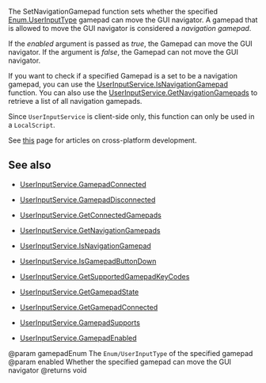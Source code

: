 The SetNavigationGamepad function sets whether the specified [Enum.UserInputType](https://developer.roblox.com/search#stq=UserInputType) gamepad can move the GUI navigator. A gamepad that is allowed to move the GUI navigator is considered a *navigation gamepad*.

If the *enabled* argument is passed as *true*, the Gamepad can move the GUI navigator. If the argument is *false*, the Gamepad can not move the GUI navigator.

If you want to check if a specified Gamepad is a set to be a navigation gamepad, you can use the [UserInputService.IsNavigationGamepad](https://developer.roblox.com/api-reference/function/UserInputService/IsNavigationGamepad) function. You can also use the [UserInputService.GetNavigationGamepads](https://developer.roblox.com/api-reference/function/UserInputService/GetNavigationGamepads) to retrieve a list of all navigation gamepads.

Since `UserInputService` is client-side only, this function can only be used in a  `LocalScript`.

See [this][1] page for articles on cross-platform development.

## See also

 - [UserInputService.GamepadConnected](https://developer.roblox.com/api-reference/event/UserInputService/GamepadConnected)

 - [UserInputService.GamepadDisconnected](https://developer.roblox.com/api-reference/event/UserInputService/GamepadDisconnected)

 - [UserInputService.GetConnectedGamepads](https://developer.roblox.com/api-reference/function/UserInputService/GetConnectedGamepads)

 - [UserInputService.GetNavigationGamepads](https://developer.roblox.com/api-reference/function/UserInputService/GetNavigationGamepads)

 - [UserInputService.IsNavigationGamepad](https://developer.roblox.com/api-reference/function/UserInputService/IsNavigationGamepad)

 - [UserInputService.IsGamepadButtonDown](https://developer.roblox.com/api-reference/function/UserInputService/IsGamepadButtonDown)

 - [UserInputService.GetSupportedGamepadKeyCodes](https://developer.roblox.com/api-reference/function/UserInputService/GetSupportedGamepadKeyCodes)

 - [UserInputService.GetGamepadState](https://developer.roblox.com/api-reference/function/UserInputService/GetGamepadState)

 - [UserInputService.GetGamepadConnected](https://developer.roblox.com/api-reference/function/UserInputService/GetGamepadConnected)

 - [UserInputService.GamepadSupports](https://developer.roblox.com/api-reference/function/UserInputService/GamepadSupports)

 - [UserInputService.GamepadEnabled](https://developer.roblox.com/api-reference/property/UserInputService/GamepadEnabled)

[1]: https://developer.roblox.com/learn-roblox/cross-platform
@param gamepadEnum The `Enum/UserInputType` of the specified gamepad
@param enabled Whether the specified gamepad can move the GUI navigator
@returns void